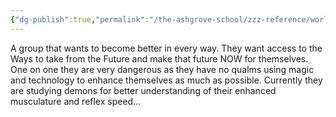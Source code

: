 ```yaml
---
{"dg-publish":true,"permalink":"/the-ashgrove-school/zzz-reference/world-factions/the-ascensionists/"}
---
```


A group that wants to become better in every way. They want access to the Ways to take from the Future and make that future NOW for themselves. One on one they are very dangerous as they have no qualms using magic and technology to enhance themselves as much as possible. Currently they are studying demons for better understanding of their enhanced musculature and reflex speed…